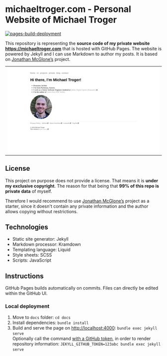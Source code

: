 # michaeltroger.com - Personal Website of Michael Troger
[![pages-build-deployment](https://github.com/michaeltroger/michaeltroger.com/actions/workflows/pages/pages-build-deployment/badge.svg)](https://github.com/michaeltroger/michaeltroger.com/actions/workflows/pages/pages-build-deployment)

This repository is representing the **source code of my private website https://michaeltroger.com** that is hosted with GitHub Pages.
The website is powered by Jekyll and I can use Markdown to author my posts. It is based on [Jonathan McGlone’s](https://github.com/hankquinlan/hankquinlan.github.io/) project.

<table>
<tr>
<td>
<img src="screenshots/desktopPage.jpeg" width="100%">
</td>
</tr>
</table>

## License
This project on purpose does not provide a license. That means it is **under my exclusive copyright**.
The reason for that being that **99% of this repo is private data** of myself.

Therefore I would recommend to use [Jonathan McGlone’s](https://github.com/hankquinlan/hankquinlan.github.io/) project as a starter, since it doesn't contain any private information and the author allows copying without restrictions.

## Technologies
* Static site generator: Jekyll
* Markdown processor: Kramdown
* Templating language: Liquid
* Style sheets: SCSS
* Scripts: JavaScript

## Instructions
GitHub Pages builds automatically on commits. Files can directly be edited within the GitHub UI.

### Local deployment
1. Move to `docs` folder: `cd docs`
2. Install dependencies: `bundle install`
3. Build and serve the page on [http://localhost:4000](http://localhost:4000): `bundle exec jekyll serve`\
   Optionally call the command [with a GitHub token](https://github.com/jekyll/github-metadata/blob/main/docs/authentication.md), in order to render repository information: `JEKYLL_GITHUB_TOKEN=123abc bundle exec jekyll serve`
